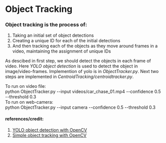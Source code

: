 # Object Tracking
### Object tracking is the process of:
1. Taking an initial set of object detections  
2. Creating a unique ID for each of the initial detections  
3. And then tracking each of the objects as they move around frames in a video, maintaining the assignment of unique IDs  
  
As descibed in first step, we should detect the objects in each frame of video. Here *YOLO object detection* is used to detect the object in image/video-frames. Implemention of yolo is in *ObjectTracker.py*. Next two steps are implemented in *CentroidTracking/centroidtracker.py*.  
  
To run on video file:  
  python ObjectTracker.py --input videos/car_chase_01.mp4 --confidence 0.5 --threshold 0.3  
To run on web-camera:  
  python ObjectTracker.py --input camera --confidence 0.5 --threshold 0.3  
  
#### references/credit:  
1. <a href="https://www.pyimagesearch.com/2018/11/12/yolo-object-detection-with-opencv/">YOLO object detection with OpenCV</a>
2. <a href="https://www.pyimagesearch.com/2018/07/23/simple-object-tracking-with-opencv/">Simple object tracking with OpenCV</a>
